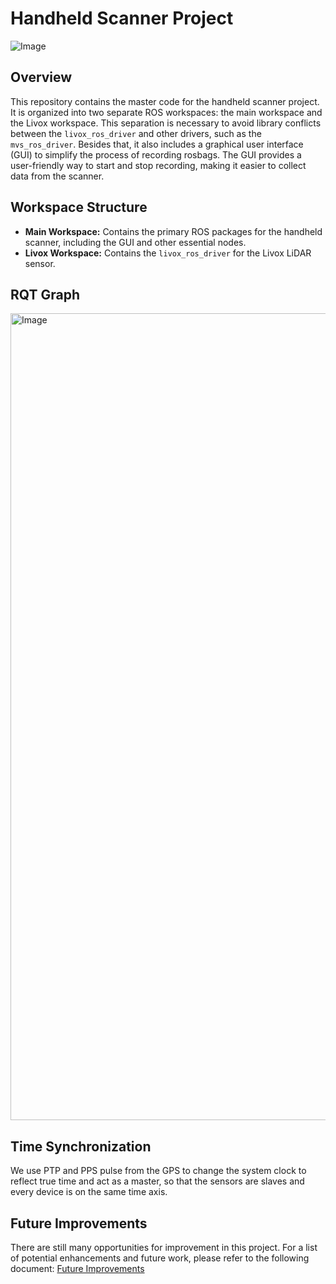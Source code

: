 # Handheld Scanner Project
![Image](https://github.com/user-attachments/assets/52144c85-02dd-4625-91a6-308406e5df9d)

## Overview

This repository contains the master code for the handheld scanner project. It is organized into two separate ROS workspaces: the main workspace and the Livox workspace. This separation is necessary to avoid library conflicts between the `livox_ros_driver` and other drivers, such as the `mvs_ros_driver`. Besides that, it also includes a graphical user interface (GUI) to simplify the process of recording rosbags. The GUI provides a user-friendly way to start and stop recording, making it easier to collect data from the scanner.

## Workspace Structure

* **Main Workspace:** Contains the primary ROS packages for the handheld scanner, including the GUI and other essential nodes.
* **Livox Workspace:** Contains the `livox_ros_driver` for the Livox LiDAR sensor.

## RQT Graph
<img width="2523" height="1291" alt="Image" src="https://github.com/user-attachments/assets/4544b30c-d86b-4233-b2c9-ab2f868ca844" />

## Time Synchronization
We use PTP and PPS pulse from the GPS to change the system clock to reflect true time and act as a master, so that the sensors are slaves and every device is on the same time axis. 


## Future Improvements

There are still many opportunities for improvement in this project. For a list of potential enhancements and future work, please refer to the following document:
[Future Improvements](https://docs.google.com/document/d/1kc0jDXTHvJZl9womAMwVZ0JFm0FM8eKSd4X9cDq6aK4/edit?usp=drive_link)

